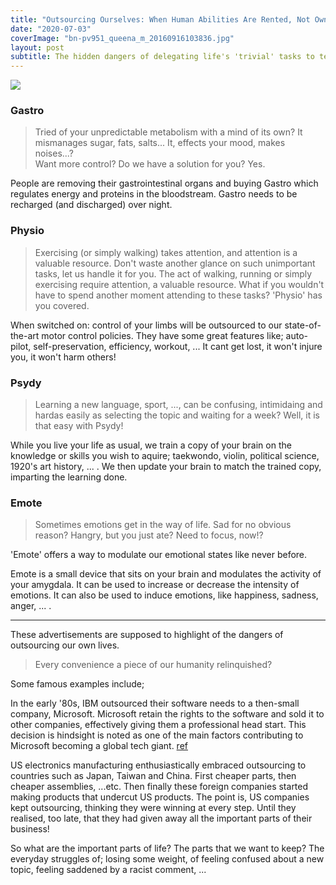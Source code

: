 ```yaml
---
title: "Outsourcing Ourselves: When Human Abilities Are Rented, Not Owned"
date: "2020-07-03"
coverImage: "bn-pv951_queena_m_20160916103836.jpg"
layout: post
subtitle: The hidden dangers of delegating life's 'trivial' tasks to technology
---
```


![]({{site.baseurl}}/assets/outsourced/{{page.coverImage}})

### Gastro

> Tried of your unpredictable metabolism with a mind of its own? It mismanages sugar, fats, salts... It, effects your mood, makes noises...?  
> Want more control? Do we have a solution for you? Yes.

People are removing their gastrointestinal organs and buying Gastro which regulates energy and proteins in the bloodstream. Gastro needs to be recharged (and discharged) over night.

### Physio

> Exercising (or simply walking) takes attention, and attention is a valuable resource. Don't waste another glance on such unimportant tasks, let us handle it for you.
> The act of walking, running or simply exercising require attention, a valuable resource. What if you wouldn't have to spend another moment attending to these tasks? 'Physio' has you covered.

When switched on: control of your limbs will be outsourced to our state-of-the-art motor control policies. They have some great features like; auto-pilot, self-preservation, efficiency, workout, ... It cant get lost, it won't injure you, it won't harm others!

### Psydy

> Learning a new language, sport, ..., can be confusing, intimidaing and hardas easily as selecting the topic and waiting for a week? Well, it is that easy with Psydy!

While you live your life as usual, we train a copy of your brain on the knowledge or skills you wish to aquire; taekwondo, violin, political science, 1920's art history, ... . We then update your brain to match the trained copy, imparting the learning done.

### Emote

> Sometimes emotions get in the way of life. Sad for no obvious reason? Hangry, but you just ate? Need to focus, now!?

'Emote' offers a way to modulate our emotional states like never before.

Emote is a small device that sits on your brain and modulates the activity of your amygdala. It can be used to increase or decrease the intensity of emotions. It can also be used to induce emotions, like happiness, sadness, anger, ... .

* * *

These advertisements are supposed to highlight of the dangers of outsourcing our own lives.

> Every convenience a piece of our humanity relinquished?

Some famous examples include;

In the early '80s, IBM outsourced their software needs to a then-small company, Microsoft. Microsoft retain the rights to the software and sold it to other companies, effectively giving them a professional head start. This decision is hindsight is noted as one of the main factors contributing to Microsoft becoming a global tech giant. [ref](https://spectrum.ieee.org/how-the-ibm-pc-won-then-lost-the-personal-computer-market)

US electronics manufacturing enthusiastically embraced outsourcing to countries such as Japan, Taiwan and China. First cheaper parts, then cheaper assemblies, ...etc. Then finally these foreign companies started making products that undercut US products. The point is, US companies kept outsourcing, thinking they were winning at every step. Until they realised, too late, that they had given away all the important parts of their business!

So what are the important parts of life? The parts that we want to keep? The everyday struggles of; losing some weight, of feeling confused about a new topic, feeling saddened by a racist comment, ...